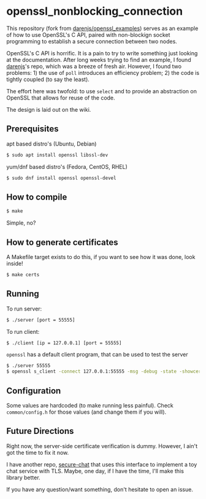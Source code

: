 # openssl_nonblocking_connection

This repository (fork from [darenjs/openssl_examples](https://github.com/darenjs/openssl_examples)) serves as an example of how to use OpenSSL's C API, paired with non-blockign socket programming to establish a secure connection between two nodes.

OpenSSL's C API is horrific. It is a pain to try to write something just looking at the documentation. After long weeks trying to find an example, I found [darenjs](https://github.com/darenjs)'s repo, which was a breeze of fresh air. However, I found two problems: 1) the use of `poll` introduces an efficiency problem; 2) the code is tightly coupled (to say the least). 

The effort here was twofold: to use `select` and to provide an abstraction on OpenSSL that allows for reuse of the code.

The design is laid out on the wiki.


Prerequisites
-----------

apt based distro's (Ubuntu, Debian)
```bash
$ sudo apt install openssl libssl-dev
```

yum/dnf based distro's (Fedora, CentOS, RHEL)
```bash
$ sudo dnf install openssl openssl-devel
```

How to compile
-----------

```bash
$ make
```
Simple, no?

How to generate certificates
-----------

A Makefile target exists to do this, if you want to see how it was done, look inside!
```bash
$ make certs
```

Running
-------

To run server:
```bash
$ ./server [port = 55555]
```

To run client:
```bash
$ ./client [ip = 127.0.0.1] [port = 55555]
```

`openssl` has a default client program, that can be used to test the server
```bash
$ ./server 55555
$ openssl s_client -connect 127.0.0.1:55555 -msg -debug -state -showcerts
```

Configuration
-------
Some values are hardcoded (to make running less painful).
Check `common/config.h` for those values (and change them if you will).

Future Directions
-------
Right now, the server-side certificate verification is dummy. However, I ain't got the time to fix it now.

I have another repo, [secure-chat](https://github.com/BSDinis/secure-chat) that uses this interface to implement a toy chat service with TLS.
Maybe, one day, if I have the time, I'll make this library better.

If you have any question/want something, don't hesitate to open an issue.
